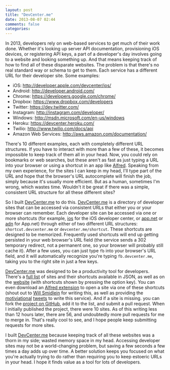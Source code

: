 ```yaml
---
layout: post
title: "DevCenter.me"
date: 2013-08-07 02:44
comments: false
categories: 
---
```


In 2013, developers rely on web-based services to get much of their work done. Whether it's looking up server API documentation, provisioning iOS devices, or registering API keys, a part of a developer's day involves going to a website and looking something up. And that means keeping track of how to find all of these disparate websites. The problem is that there's no real standard way or schema to get to them. Each service has a different URL for their developer site. Some examples:

- iOS: http://developer.apple.com/devcenter/ios/
- Android: http://developer.android.com/
- Chrome: https://developers.google.com/chrome/
- Dropbox: https://www.dropbox.com/developers
- Twitter: https://dev.twitter.com/
- Instagram: http://instagram.com/developer/
- Windows: http://msdn.microsoft.com/en-us/windows
- Heroku: https://devcenter.heroku.com/
- Twilio: http://www.twilio.com/docs/api
- Amazon Web Services: http://aws.amazon.com/documentation/

There's 10 different examples, each with completely different URL structures. If you have to interact with more than a few of these, it becomes impossible to keep track of them all in your head. Now, you could rely on bookmarks or web searches, but these aren't as fast as just typing a URL into your browser or using a shortcut in an app like [Alfred](http://alfredapp.com). Speaking from my own experience, for the sites I can keep in my head, I'll type part of the URL and hope that the browser's URL autocomplete will finish the job, simply because it's usually more efficient. But as a human, sometimes I'm wrong, which wastes time. Wouldn't it be great if there was a simple, consistent URL structure for all these different sites?

So I built [DevCenter.me](http://devcenter.me/) to do this. [DevCenter.me](http://devcenter.me/) is a directory of developer sites that can be accessed via consistent URLs that either you or your browser can remember. Each developer site can be accessed via one or more shortcuts (for example, [ios](http://ios.devcenter.me/) for the iOS developer center, or [app.net](http://app.net.devcenter.me/) or [adn](http://adn.devcenter.me/) for App.net) through either of two different URL structures: `shortcut.devcenter.me` or `devcenter.me/shortcut`. These shortcuts are designed to be memorized. Frequently used shortcuts will end up getting persisted in your web browser's URL field (the service sends a 302 temporary redirect, not a permanent one, so your browser will probably still cache it). After a few uses, you can just type `fb` into your browser's URL field, and it will automatically recognize you're typing `fb.devcenter.me`, taking you to the right site in just a few keys.

[DevCenter.me](http://devcenter.me/) was designed to be a productivity tool for developers. There's a [full list](http://devcenter.me/sites.json) of sites and their shortcuts available in JSON, as well as on the [website](http://devcenter.me/) (with shortcuts shown by pressing the option key). You can even download an [Alfred extension](http://devcenter.me/files/devcenter.me.alfredworkflow) to open a site via one of these shortcuts (shout out to [Will Smidlein](http://twitter.com/ws) for writing this, as well as providing the [motiviational](https://twitter.com/ws/status/364184535799300097) [tweets](https://twitter.com/ws/status/364184945956106240) to write this service). And if a site is missing. you can fork the [project on GitHub](http://meta.devcenter.me/), add it to the list, and submit a pull request. When I initially published the project, there were 10 sites. As of this writing less than 12 hours later, there are 56, and undoubtedly more pull requests for me to merge in. That's really cool to see, and I hope people keep submitting requests for more sites.

I built [DevCenter.me](http://devcenter.me/) because keeping track of all these websites was a thorn in my side; wasted memory space in my head. Accessing developer sites may not be a world-changing problem, but saving a few seconds a few times a day adds up over time. A better solution keeps you focused on what you're actually trying to do rather than requiring you to keep estoeric URLs in your head. I hope it finds value as a tool for lots of developers.
